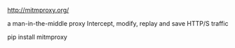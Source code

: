 http://mitmproxy.org/

a man-in-the-middle proxy
Intercept, modify, replay and save HTTP/S traffic

pip install mitmproxy
